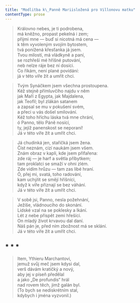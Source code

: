 ```yaml
---
title: "Modlitba k\_Panně Mariisložená pro Villonovu matku"
contentType: prose
---
```


> Královno nebes, je ti podrobena,  
> má kněžno, propast pekelná i zem;  
> přijmi mne — buď si nicotná má cena —  
> k těm vyvoleným svojím bytostem,  
> tvá ponížená křesťanka já jsem.  
> Tvou milostí, má vládkyně a paní,  
> se rozhřeší mé hříšné putování,  
> neb nelze ráje bez ní dosíci.  
> Co říkám, není plané povídání:  
> já v této víře žít a umřít chci.

> Tvým Synáčkem jsem všechna prostoupena.  
> Kéž stejně přímluvčího najdu v něm  
> jak Maří z Egypta, jak Majdalena,  
> jak Teofil; byl zlákán satanem  
> a zapsal se mu v pokušení svém,  
> a přeci u vás došel smilování.  
> Kéž toho hříchu láska tvá mne chrání,  
> ó Panno, tělo Páně nosící,  
> ty, jejíž panenskost se neporaní!  
> Já v této víře žít a umřít chci.

> Já chudinká jen, stařičká jsem žena.  
> Číst neznám, cizí naukám jsem všem.  
> Znám obraz v kapli, kde jsem přifařena:  
> zde ráj — je harf a světla příbytkem;  
> tam proklatci se smaží v ohni zlém.  
> Zde vidím hrůzu — tam zas libé hraní.  
> Ó, přej mi, svatá, toho radování,  
> kam uchýlit se smějí hříšníci,  
> když k víře přiznají se bez váhání.  
> Já v této víře žít a umřít chci.

> V sobě jsi, Panno, nesla požehnání,  
> Ježíše, vládnoucího do skonání.  
> Lidské vzal na se poklesky a lkání.  
> Lét z nebe přispět zemi hřešící.  
> On mladý život krvavou dal daní.  
> Náš pán je, před ním zbožnost má se sklání.  
> Já v této víře žít a umřít chci.



## \* \* \*

> Item, Ythieru Marchantovi,  
> jemuž svůj meč jsem kdysi dal,  
> verš dávám kratičký a nový,  
> aby jej v píseň předělal  
> a jako „De profundis“ hrál  
> nad rovem těch, jimž galán byl.  
> (To bych se nediskrétním stal,  
> kdybych i jména vyzvonil.)
